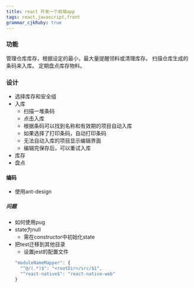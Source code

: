```yaml
---
title: react 开发一个前端app
tags: react,javascript,front
grammar_cjkRuby: true
---
```

### 功能

管理仓库库存，根据设定的最小，最大量提醒领料或清理库存。
扫描仓库生成的条码来入库。
定期盘点库存物料。

### 设计

 - 选择库存和安全组
 - 入库
	 - 扫描一堆条码
	 - 点击入库
	 - 根据条码可以找到名称和有效期的项目自动入库
	 - 如果选择了打印条码，自动打印条码
	 - 无法自动入库的项目显示编辑界面
	 - 编辑完保存后，可以重试入库
 - 库存
 - 盘点

#### 编码

 -  使用ant-design

##### 问题

 - 如何使用pug
 - state为null
	 - 需在constructor中初始化state
 - 把test迁移到其他目录
	 - 设置jest的配置文件
	```javascript
	"moduleNameMapper": {
      "^@/(.*)$": "<rootDir>/src/$1",
      "^react-native$": "react-native-web"
    }
	```